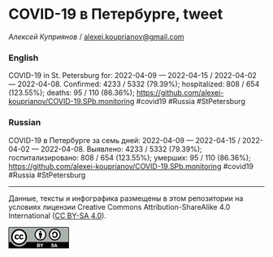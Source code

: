 COVID-19 в Петербурге, tweet
============================

*Алексей Куприянов* /
<a href="mailto:alexei.kouprianov@gmail.com" class="email">alexei.kouprianov@gmail.com</a>

### English

COVID-19 in St. Petersburg for: 2022-04-09 — 2022-04-15 / 2022-04-02 —
2022-04-08. Сonfirmed: 4233 / 5332 (79.39%); hospitalized: 808 / 654
(123.55%); deaths: 95 / 110 (86.36%);
<a href="https://github.com/alexei-kouprianov/COVID-19.SPb.monitoring" class="uri">https://github.com/alexei-kouprianov/COVID-19.SPb.monitoring</a>
\#covid19 \#Russia \#StPetersburg

### Russian

COVID-19 в Петербурге за семь дней: 2022-04-09 — 2022-04-15 / 2022-04-02
— 2022-04-08. Выявлено: 4233 / 5332 (79.39%); госпитализировано: 808 /
654 (123.55%); умерших: 95 / 110 (86.36%);
<a href="https://github.com/alexei-kouprianov/COVID-19.SPb.monitoring" class="uri">https://github.com/alexei-kouprianov/COVID-19.SPb.monitoring</a>
\#covid19 \#Russia \#StPetersburg

------------------------------------------------------------------------

Данные, тексты и инфографика размещены в этом репозитории на условиях
лицензии Creative Commons Attribution-ShareAlike 4.0 International ([CC
BY-SA 4.0](https://creativecommons.org/licenses/by-sa/4.0/)).

![](../misc/CC-BY-SA-icon.png "CC-BY-SA")
